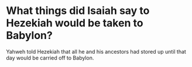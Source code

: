 # What things did Isaiah say to Hezekiah would be taken to Babylon?

Yahweh told Hezekiah that all he and his ancestors had stored up until that day would be carried off to Babylon.
